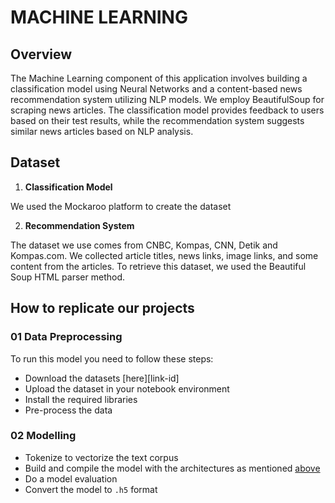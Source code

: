 # MACHINE LEARNING

## Overview
The Machine Learning component of this application involves building a classification model using Neural Networks and a content-based news recommendation system utilizing NLP models. We employ BeautifulSoup for scraping news articles. The classification model provides feedback to users based on their test results, while the recommendation system suggests similar news articles based on NLP analysis.

## Dataset
1. **Classification Model**

We used the Mockaroo platform to create the dataset

2. **Recommendation System**

The dataset we use comes from CNBC, Kompas, CNN, Detik and Kompas.com. We collected article titles, news links, image links, and some content from the articles. To retrieve this dataset, we used the Beautiful Soup HTML parser method. 

## How to replicate our projects
### 01 Data Preprocessing

To run this model you need to follow these steps:

- Download the datasets [here][link-id]
- Upload the dataset in your notebook environment
- Install the required libraries
- Pre-process the data

### 02 Modelling

- Tokenize to vectorize the text corpus
- Build and compile the model with the architectures as mentioned [above](#model-architecture)
- Do a model evaluation
- Convert the model to `.h5` format
